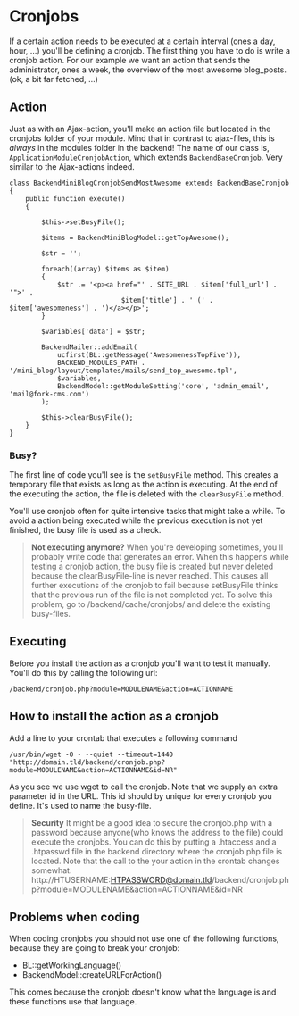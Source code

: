 # Cronjobs

If a certain action needs to be executed at a certain interval (ones a day, hour, …) you'll be defining a cronjob. The first thing you have to do is write a cronjob action. For our example we want an action that sends the administrator, ones a week, the overview of the most awesome blog_posts. (ok, a bit far fetched, ...)

## Action

Just as with an Ajax-action, you'll make an action file but located in the cronjobs folder of your module. Mind that in contrast to ajax-files, this is *always* in the modules folder in the backend!
The name of our class is, `ApplicationModuleCronjobAction`, which extends `BackendBaseCronjob`. Very similar to the Ajax-actions indeed.

```
class BackendMiniBlogCronjobSendMostAwesome extends BackendBaseCronjob
{
	public function execute()
	{

		$this->setBusyFile();

		$items = BackendMiniBlogModel::getTopAwesome();

		$str = '';

		foreach((array) $items as $item)
		{
			$str .= '<p><a href="' . SITE_URL . $item['full_url'] . '">' .
							$item['title'] . ' (' . $item['awesomeness'] . ')</a></p>';
		}

		$variables['data'] = $str;

		BackendMailer::addEmail(
			ucfirst(BL::getMessage('AwesomenessTopFive')), 
			BACKEND_MODULES_PATH . '/mini_blog/layout/templates/mails/send_top_awesome.tpl', 
			$variables, 
			BackendModel::getModuleSetting('core', 'admin_email', 'mail@fork-cms.com')
		);

		$this->clearBusyFile();
	}
}
```

### Busy?

The first line of code you'll see is the `setBusyFile` method. This creates a temporary file that exists as long as the action is executing. At the end of the executing the action, the file is deleted with the `clearBusyFile` method.

You'll use cronjob often for quite intensive tasks that might take a while. To avoid a action being executed while the previous execution is not yet finished, the busy file is used as a check.

> **Not executing anymore?**
> When you're developing sometimes, you'll probably write code that generates an error. When this happens while testing a cronjob action, the busy file is created but never deleted because the clearBusyFile-line is never reached. This causes all further executions of the cronjob to fail because setBusyFile thinks that the previous run of the file is not completed yet.
>To solve this problem, go to /backend/cache/cronjobs/ and delete the existing busy-files.

## Executing

Before you install the action as a cronjob you'll want to test it manually. You'll do this by calling the following url:

```
/backend/cronjob.php?module=MODULENAME&action=ACTIONNAME
```

## How to install the action as a cronjob

Add a line to your crontab that executes a following command

```
/usr/bin/wget -O - --quiet --timeout=1440 "http://domain.tld/backend/cronjob.php?module=MODULENAME&action=ACTIONNAME&id=NR"
```

As you see we use wget to call the cronjob. Note that we supply an extra parameter id in the URL. This id should by unique for every cronjob you define. It's used to name the busy-file.

> **Security**
> It might be a good idea to secure the cronjob.php with a password because anyone(who knows the address to the file) could execute the cronjobs.
> You can do this by putting a .htaccess and a .htpasswd file in the backend directory where the cronjob.php file is located. Note that the call to the your action in the crontab changes somewhat.
http://HTUSERNAME:HTPASSWORD@domain.tld/backend/cronjob.php?module=MODULENAME&action=ACTIONNAME&id=NR

## Problems when coding

When coding cronjobs you should not use one of the following functions, because they are going to break your cronjob:
- BL::getWorkingLanguage()
- BackendModel::createURLForAction()

This comes because the cronjob doesn't know what the language is and these functions use that language.